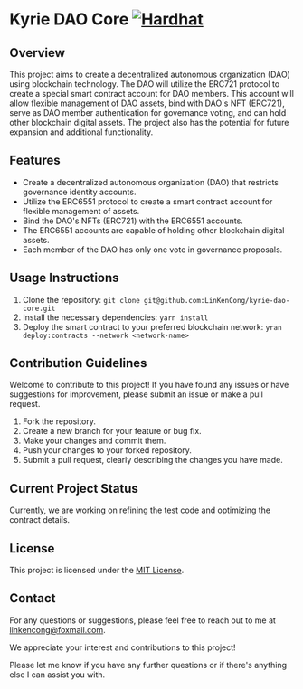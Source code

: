 # Kyrie DAO Core [![Hardhat][hardhat-badge]][hardhat]

[hardhat]: https://hardhat.org/
[hardhat-badge]: https://img.shields.io/badge/Built%20with-Hardhat-FFDB1C.svg

## Overview

This project aims to create a decentralized autonomous organization (DAO) using blockchain technology. The DAO will
utilize the ERC721 protocol to create a special smart contract account for DAO members. This account will allow flexible
management of DAO assets, bind with DAO's NFT (ERC721), serve as DAO member authentication for governance voting, and
can hold other blockchain digital assets. The project also has the potential for future expansion and additional
functionality.

## Features

- Create a decentralized autonomous organization (DAO) that restricts governance identity accounts.
- Utilize the ERC6551 protocol to create a smart contract account for flexible management of assets.
- Bind the DAO's NFTs (ERC721) with the ERC6551 accounts.
- The ERC6551 accounts are capable of holding other blockchain digital assets.
- Each member of the DAO has only one vote in governance proposals.

## Usage Instructions

1. Clone the repository: `git clone git@github.com:LinKenCong/kyrie-dao-core.git`
2. Install the necessary dependencies: `yarn install`
3. Deploy the smart contract to your preferred blockchain network: `yran deploy:contracts --network <network-name>`

## Contribution Guidelines

Welcome to contribute to this project! If you have found any issues or have suggestions for improvement, please submit
an issue or make a pull request.

1. Fork the repository.
2. Create a new branch for your feature or bug fix.
3. Make your changes and commit them.
4. Push your changes to your forked repository.
5. Submit a pull request, clearly describing the changes you have made.

## Current Project Status

Currently, we are working on refining the test code and optimizing the contract details.

## License

This project is licensed under the [MIT License](https://opensource.org/licenses/MIT).

## Contact

For any questions or suggestions, please feel free to reach out to me at
[linkencong@foxmail.com](mailto:linkencong@foxmail.com).

We appreciate your interest and contributions to this project!

Please let me know if you have any further questions or if there's anything else I can assist you with.
